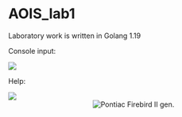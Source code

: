 # AOIS_lab1
<p>Laboratory work is written in Golang 1.19</p>

<div id="header" align="left">
  <p>Console input:</p>
  <img src="https://user-images.githubusercontent.com/91563352/222959804-545302ad-ea2c-43b9-a921-33892c3c861f.png"/>
  <p>Help:</p>
  <img src="https://user-images.githubusercontent.com/91563352/222959802-4c58362b-35aa-41b4-b497-69b9b28c36f9.png"/>
</div>

<div id="header" align="center"> 
  <img src="https://barrettjacksoncdn.azureedge.net/staging/carlist/items/Fullsize/Cars/238112/238112_Front_3-4_Web.jpg" Title="Pontiac Firebird II gen.">
 </div>


